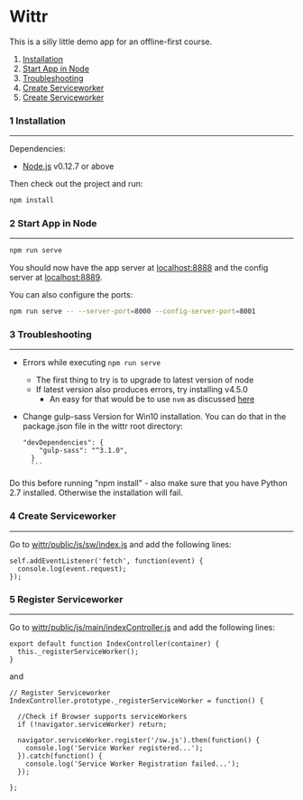 # Wittr

This is a silly little demo app for an offline-first course.


1. [Installation](1-installation)
2. [Start App in Node](#2-start-app-in-node)
3. [Troubleshooting](#3-troubleshooting)
4. [Create Serviceworker](#4-create-serviceworker)
5. [Create Serviceworker](#5-register-serviceworker)


### 1 Installation
___

Dependencies:

* [Node.js](https://nodejs.org/en/) v0.12.7 or above

Then check out the project and run:

```sh
npm install
```

### 2 Start App in Node
___

```sh
npm run serve
```

You should now have the app server at [localhost:8888](http://localhost:8888) and the config server at [localhost:8889](http://localhost:8888).

You can also configure the ports:

```sh
npm run serve -- --server-port=8000 --config-server-port=8001
```

### 3 Troubleshooting
___

- Errors while executing `npm run serve`
  - The first thing to try is to upgrade to latest version of node
  - If latest version also produces errors, try installing v4.5.0
    - An easy for that would be to use `nvm` as discussed [here](http://stackoverflow.com/a/7718438/1585523)

- Change gulp-sass Version for Win10 installation. You can do that in the package.json file in the wittr root directory:

    ```
    "devDependencies": {
        "gulp-sass": "^3.1.0",
      }
      ```

Do this before running "npm install" - also make sure that you have Python 2.7 installed. Otherwise the installation will fail.


### 4 Create Serviceworker
___

Go to [wittr/public/js/sw/index.js](https://github.com/mpolinowski/wittr/blob/course-notes/public/js/sw/index.js) and add the following lines:

```
self.addEventListener('fetch', function(event) {
  console.log(event.request);
});
```

### 5 Register Serviceworker
___

Go to [wittr/public/js/main/indexController.js](https://github.com/mpolinowski/wittr/blob/course-notes/public/js/main/IndexController.js) and add the following lines:

```
export default function IndexController(container) {
  this._registerServiceWorker();
}
```
and
```
// Register Serviceworker
IndexController.prototype._registerServiceWorker = function() {

  //Check if Browser supports serviceWorkers
  if (!navigator.serviceWorker) return;

  navigator.serviceWorker.register('/sw.js').then(function() {
    console.log('Service Worker registered...');
  }).catch(function() {
    console.log('Service Worker Registration failed...');
  });

};
```

